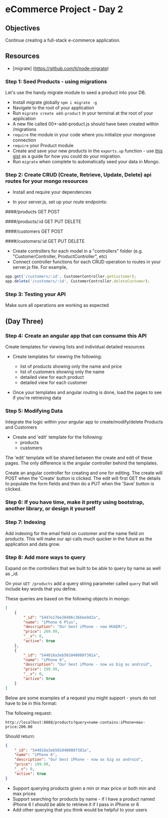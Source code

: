 eCommerce Project - Day 2
=================

## Objectives

Continue creating a full-stack e-commerce application.

## Resources
* [migrate] (https://github.com/tj/node-migrate)

### Step 1: Seed Products - using migrations

Let's use the handy migrate module to seed a product into your DB.

* Install migrate globally `npm i migrate -g`
* Navigate to the root of your application
* Run `migrate create add-product` in your terminal at the root of your application
* A new file called 00*-add-product.js should have been created within /migrations
* `require` the module in your code where you initialize your mongoose connection
* `require` your Product module
* Create and save your new products in the `exports.up` function - use [this gist](https://gist.github.com/cahlan/c5e1f30964599f80d92e) as a guide for how you could do your migration.
* Run `migrate` when complete to automatically seed your data in Mongo.

### Step 2: Create CRUD (Create, Retrieve, Update, Delete) api routes for your mongo resources

* Install and require your dependencies

* In your server.js, set up your route endpoints:

####/products
GET
POST

####/products/:id
GET
PUT
DELETE

####/customers
GET
POST

####/customers/:id
GET
PUT
DELETE

* Create controllers for each model in a "controllers" folder (e.g. "CustomerController, ProductController", etc)
* Connect controller functions for each CRUD operation to routes in your server.js file. For example, 

```javascript
app.get('/customers/:id', CustomerController.getCustomer);
app.delete('/customers/:id', CustomerController.deleteCustomer);
```

### Step 3: Testing your API
Make sure all operations are working as expected

## (Day Three)

### Step 4: Create an angular app that can consume this API

Create templates for viewing lists and individual detailed resources

* Create templates for viewing the following:
  * list of products showing only the name and price
  * list of customers showing only the name
  * detailed view for each product
  * detailed view for each customer

* Once your templates and angular routing is done, load the pages to see if you're retrieving data

### Step 5: Modifying Data
Integrate the logic within your angular app to create/modify/delete Products and Customers

* Create and 'edit' template for the following:
  * products
  * customers

The 'edit' template will be shared between the create and edit of these pages. The only difference is the angular controller behind the templates. 

Create an angular controller for creating and one for editing.
The create will POST when the 'Create' button is clicked.
The edit will first GET the details to populate the form fields and then do a PUT when the 'Save' button is clicked.

### Step 6: If you have time, make it pretty using bootstrap, another library, or design it yourself

### Step 7: Indexing
Add indexing for the email field on customer and the name field on products. This will make our api calls much quicker in the future as the application and data grow.

### Step 8: Add more ways to query
Expand on the controllers that we built to be able to query by name as well as _id.

On your `GET /products` add a query string parameter called `query` that will include key words that you define. 

These queries are based on the following objects in mongo:

```json
[
    {
        "_id": "5447e176e28406c36bbe9d2a",
        "name": "iPhone 6 Plus",
        "description": "Our best iPhone - now HUGER!",
        "price": 269.99,
        "__v": 0,
        "active": true
    },
    {
        "_id": "544818a3eb501040088f381a",
        "name": "iPhone 6",
        "description": "Our best iPhone - now as big as android",
        "price": 199.99,
        "__v": 0,
        "active": true
    }
]
```
Below are some examples of a request you might support - yours do not have to be in this format:

The following request: 

`http://localhost:8888/products?query=name-contains:iPhone+max-price:200.00` 

Should return:

```json
{
    "_id": "544818a3eb501040088f381a",
    "name": "iPhone 6",
    "description": "Our best iPhone - now as big as android",
    "price": 199.99,
    "__v": 0,
    "active": true
}
```

* Support querying products given a min or max price or both min and max prices
* Support searching for products by name - if I have a product named iPhone 6 I should be able to retrieve it if I pass in iPhone or 6
* Add other querying that you think would be helpful to your users

